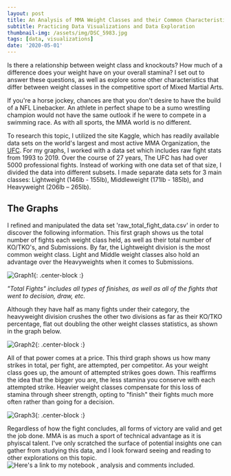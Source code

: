 ```yaml
---
layout: post
title: An Analysis of MMA Weight Classes and their Common Characteristics
subtitle: Practicing Data Visualizations and Data Exploration
thumbnail-img: /assets/img/DSC_5983.jpg
tags: [data, visualizations]
date: '2020-05-01'
---
```


Is there a relationship between weight class and knockouts? How much of a difference does your weight have on your overall stamina? I set out to answer these questions, as well as explore some other characteristics that differ between weight classes in the competitive sport of Mixed Martial Arts.
  

 If you're a horse jockey, chances are that you don't desire to have the build of a NFL Linebacker. An athlete in perfect shape to be a sumo wrestling champion would not have the same outlook if he were to compete in a swimming race. As with all sports, the MMA world is no different.

To research this topic, I utilized the site Kaggle, which has readily available data sets on the world's largest and most active MMA Organization, the [UFC](https://www.kaggle.com/rajeevw/ufcdata#raw_total_fight_data.csv). For my graphs, I worked with a data set which includes raw fight stats from 1993 to 2019. Over the course of 27 years, The UFC has had over 5000 professional fights. Instead of working with one data set of that size, I divided the data into different subsets. I made separate data sets for 3 main classes: Lightweight (146lb - 155lb), Middleweight (171lb - 185lb), and Heavyweight (206lb – 265lb).
 
## The Graphs

 I refined and manipulated the data set 'raw_total_fight_data.csv' in order to discover the following information. This first graph shows us the total number of fights each weight class held, as well as their total number of KO/TKO's, and Submissions. By far, the Lightweight division is the most common weight class. Light and Middle weight classes also hold an advantage over the Heavyweights when it comes to Submissions.

![Graph1](https://github.com/DAVIDCRUZ0202/davidcruz0202.github.io/blob/master/assets/img/graph_1.PNG?raw=true){: .center-block :}

_"Total Fights" includes all types of finishes, as well as all of the fights that went to decision, draw, etc._

 Although they have half as many fights under their category, the heavyweight division crushes the other two divisions as far as their KO/TKO percentage, flat out doubling the other weight classes statistics, as shown in the graph below.

![Graph2](https://github.com/DAVIDCRUZ0202/davidcruz0202.github.io/blob/master/assets/img/graph_2_new.PNG?raw=true){: .center-block :}

 All of that power comes at a price. This third graph shows us how many strikes in total, per fight, are attempted, per competitor. As your weight class goes up, the amount of attempted strikes goes down. This reaffirms the idea that the bigger you are, the less stamina you conserve with each attempted strike. Heavier weight classes compensate for this loss of stamina through sheer strength, opting to "finish" their fights much more often rather than going for a decision.

![Graph3](https://github.com/DAVIDCRUZ0202/davidcruz0202.github.io/blob/master/assets/img/graph_3.PNG?raw=true){: .center-block :}

 Regardless of how the fight concludes, all forms of victory are valid and get the job done. MMA is as much a sport of technical advantage as it is phyiscal talent. I've only scratched the surface of potential insights one can gather from studying this data, and I look forward seeing and reading to other explorations on this topic. ![Here's a link to my notebook , analysis and comments included.](https://colab.research.google.com/drive/1kh2PJM2IqJIL4kRmfdCCLUX_GVIIMeuY?usp=sharing)